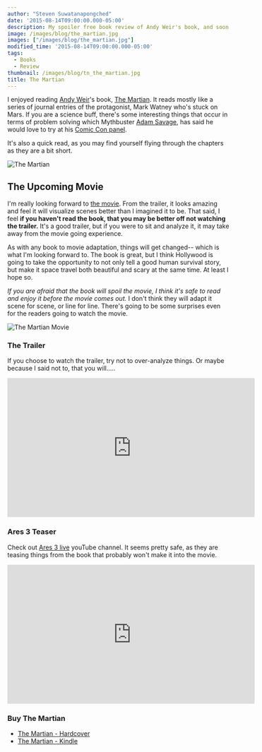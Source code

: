 ```yaml
---
author: "Steven Suwatanapongched"
date: '2015-08-14T09:00:00.000-05:00'
description: My spoiler free book review of Andy Weir's book, and soon to be released movie, The Martian.
image: /images/blog/the_martian.jpg
images: ["/images/blog/the_martian.jpg"]
modified_time: '2015-08-14T09:00:00.000-05:00'
tags:
  - Books
  - Review
thumbnail: /images/blog/tn_the_martian.jpg
title: The Martian
---
```



I enjoyed reading [Andy Weir](http://www.andyweirauthor.com/)'s book, [The Martian](https://en.wikipedia.org/wiki/The_Martian_%28Weir_novel%29). It reads mostly like a series of journal entries of the protagonist, Mark Watney who's stuck on Mars. If you are a science buff, there's some interesting things that occur in terms of problem solving which Mythbuster [Adam Savage](http://www.adamsavage.com/), has said he would love to try at his [Comic Con panel](https://www.youtube.com/watch?v=ZX7KrgynRGo).

It's also a quick read, as you may find yourself flying through the chapters as they are a bit short.

![The Martian](/images/blog/the_martian.jpg)

## The Upcoming Movie

I'm really looking forward to [the movie](http://www.imdb.com/title/tt3659388/). From the trailer, it looks amazing and feel it will visualize scenes better than I imagined it to be. That said, I feel **if you haven't read the book, that you may be better off not watching the trailer.** It's a good trailer, but if you were to sit and analyze it, it may take away from the movie going experience.

As with any book to movie adaptation, things will get changed-- which is what I'm looking forward to. The book is great, but I think Hollywood is going to take the opportunity to not only tell a good human survival story, but make it space travel both beautiful and scary at the same time. At least I hope so.

*If you are afraid that the book will spoil the movie, I think it's safe to read and enjoy it before the movie comes out.* I don't think they will adapt it scene for scene, or line for line. There's going to be some surprises even for the readers going to watch the movie.

![The Martian Movie](/images/blog/the_martian_movie_poster.jpg)

### The Trailer

If you choose to watch the trailer, try not to over-analyze things. Or maybe because I said not to, that you will.....

<div class="video-container"><iframe width="560" height="315" src="https://www.youtube.com/embed/Ue4PCI0NamI" frameborder="0" allowfullscreen></iframe></div>

### Ares 3 Teaser

Check out [Ares 3 live](https://www.youtube.com/channel/UCAHwvVPQZggKTgQlVF88rGw) youTube channel. It seems pretty safe, as they are teasing things from the book that probably won't make it into the movie.

<div class="video-container"><iframe width="560" height="315" src="https://www.youtube.com/embed/Wygmxzp6VzY" frameborder="0" allowfullscreen></iframe></div>

### Buy The Martian

* [The Martian - Hardcover](http://www.amazon.com/gp/product/0804139024/ref=as_li_tl?ie=UTF8&camp=1789&creative=390957&creativeASIN=0804139024&linkCode=as2&tag=sunpech-20&linkId=SS5BDZ7NJFTO6M36)
* [The Martian - Kindle](http://www.amazon.com/gp/product/B00EMXBDMA/ref=as_li_tl?ie=UTF8&camp=1789&creative=390957&creativeASIN=B00EMXBDMA&linkCode=as2&tag=sunpech-20&linkId=6C5CZ6QOLYMGMTCX)
